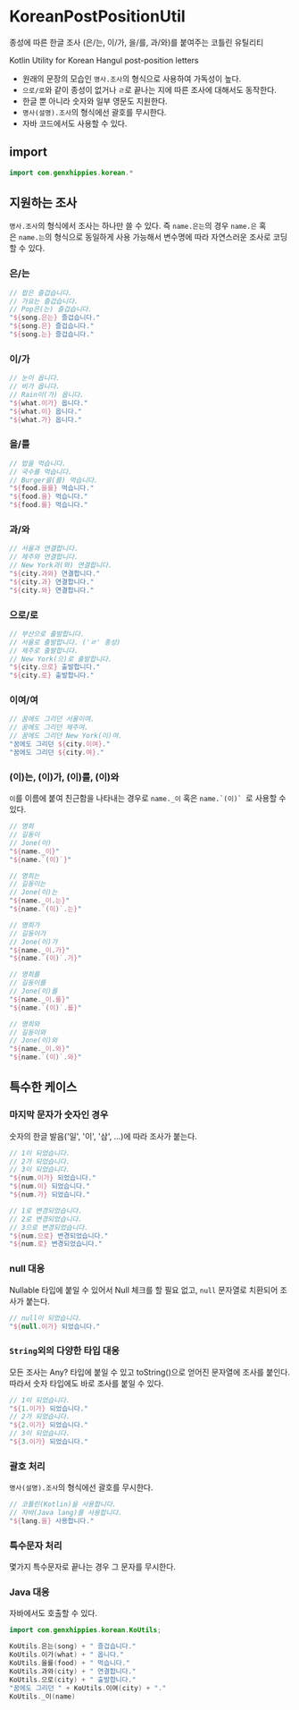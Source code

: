 # KoreanPostPositionUtil

종성에 따른 한글 조사 (은/는, 이/가, 을/를, 과/와)를 붙여주는 코틀린 유틸리티 

Kotlin Utility for Korean Hangul post-position letters

- 원래의 문장의 모습인 `명사.조사`의 형식으로 사용하여 가독성이 높다.
- `으로/로`와 같이 종성이 없거나 `ㄹ`로 끝나는 지에 따른 조사에 대해서도 동작한다.
- 한글 뿐 아니라 숫자와 일부 영문도 지원한다.
- `명사(설명).조사`의 형식에선 괄호를 무시한다.
- 자바 코드에서도 사용할 수 있다.

## import

``` kotlin
import com.genxhippies.korean.*
```

## 지원하는 조사

`명사.조사`의 형식에서 조사는 하나만 쓸 수 있다. 즉 `name.은는`의 경우 `name.은` 혹은 `name.는`의 형식으로 동일하게 사용 가능해서 변수명에 따라 자연스러운 조사로 코딩할 수 있다.

### 은/는

``` kotlin
// 팝은 즐겁습니다.
// 가요는 즐겁습니다.
// Pop은(는) 즐겁습니다.
"${song.은는} 즐겁습니다."
"${song.은} 즐겁습니다."
"${song.는} 즐겁습니다."
```

### 이/가

``` kotlin
// 눈이 옵니다.
// 비가 옵니다.
// Rain이(가) 옵니다.
"${what.이가} 옵니다."
"${what.이} 옵니다."
"${what.가} 옵니다."
```

### 을/를

``` kotlin
// 밥을 먹습니다.
// 국수를 먹습니다.
// Burger을(를) 먹습니다.
"${food.을를} 먹습니다."
"${food.을} 먹습니다."
"${food.를} 먹습니다."
```

### 과/와

``` kotlin
// 서울과 연결합니다.
// 제주와 연결합니다.
// New York과(와) 연결합니다.
"${city.과와} 연결합니다."
"${city.과} 연결합니다."
"${city.와} 연결합니다."
```

### 으로/로

``` kotlin
// 부산으로 출발합니다.
// 서울로 출발합니다. ('ㄹ' 종성)
// 제주로 출발합니다.
// New York(으)로 출발합니다.
"${city.으로} 출발합니다."
"${city.로} 출발합니다."
```

### 이여/여
``` kotlin
// 꿈에도 그리던 서울이여.
// 꿈에도 그리던 제주여.
// 꿈에도 그리던 New York(이)여.
"꿈에도 그리던 ${city.이여}."
"꿈에도 그리던 ${city.여}."
```

### (이)는, (이)가, (이)를, (이)와

`이`를 이름에 붙여 친근함을 나타내는 경우로 `name._이` 혹은 ``name.`(이)` ``로 사용할 수 있다.

``` kotlin
// 영희
// 길동이
// Jone(이)
"${name._이}"
"${name.`(이)`}"

// 영희는
// 길동이는
// Jone(이)는
"${name._이.는}"
"${name.`(이)`.는}"

// 영희가
// 길동이가
// Jone(이)가
"${name._이.가}"
"${name.`(이)`.가}"

// 영희를
// 길동이를
// Jone(이)를
"${name._이.를}"
"${name.`(이)`.를}"

// 영희와
// 길동이와
// Jone(이)와
"${name._이.와}"
"${name.`(이)`.와}"
```

## 특수한 케이스

### 마지막 문자가 숫자인 경우

숫자의 한글 발음('일', '이', '삼', ...)에 따라 조사가 붙는다.

``` kotlin
// 1이 되었습니다.
// 2가 되었습니다.
// 3이 되었습니다.
"${num.이가} 되었습니다."
"${num.이} 되었습니다."
"${num.가} 되었습니다."

// 1로 변경되었습니다.
// 2로 변경되었습니다.
// 3으로 변경되었습니다.
"${num.으로} 변경되었습니다."
"${num.로} 변경되었습니다."
```

### null 대응

Nullable 타입에 붙일 수 있어서 Null 체크를 할 필요 없고, `null` 문자열로 치환되어 조사가 붙는다.

``` kotlin
// null이 되었습니다.
"${null.이가} 되었습니다."
```

### `String`외의 다양한 타입 대응

모든 조사는 Any? 타입에 붙일 수 있고 toString()으로 얻어진 문자열에 조사를 붙인다. 따라서 숫자 타입에도 바로 조사를 붙일 수 있다.

``` kotlin
// 1이 되었습니다.
"${1.이가} 되었습니다."
// 2가 되었습니다.
"${2.이가} 되었습니다."
// 3이 되었습니다.
"${3.이가} 되었습니다."
```

### 괄호 처리

`명사(설명).조사`의 형식에선 괄호를 무시한다.

``` kotlin
// 코틀린(Kotlin)을 사용합니다.
// 자바(Java lang)를 사용합니다.
"${lang.을} 사용합니다."
```

### 특수문자 처리

몇가지 특수문자로 끝나는 경우 그 문자를 무시한다.

### Java 대응

자바에서도 호출할 수 있다.

``` java
import com.genxhippies.korean.KoUtils;
```

``` java
KoUtils.은는(song) + " 즐겁습니다."
KoUtils.이가(what) + " 옵니다."
KoUtils.을를(food) + " 먹습니다."
KoUtils.과와(city) + " 연결합니다."
KoUtils.으로(city) + " 출발합니다."
"꿈에도 그리던 " + KoUtils.이여(city) + "."
KoUtils._이(name)
```

